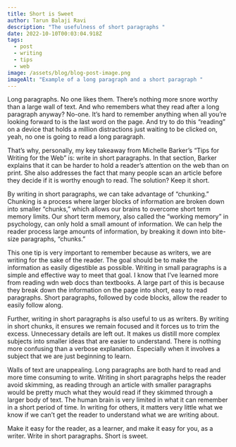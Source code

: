 ```yaml
---
title: Short is Sweet
author: Tarun Balaji Ravi
description: "The usefulness of short paragraphs "
date: 2022-10-10T00:03:04.918Z
tags:
  - post
  - writing
  - tips
  - web
image: /assets/blog/blog-post-image.png
imageAlt: "Example of a long paragraph and a short paragraph "
---
```

Long paragraphs. No one likes them. There’s nothing more snore worthy than a large wall of text. And who remembers what they read after a long paragraph anyway? No-one. It’s hard to remember anything when all you’re looking forward to is the last word on the page. And try to do this “reading” on a device that holds a million distractions just waiting to be clicked on, yeah, no one is going to read a long paragraph. 

That’s why, personally, my key takeaway from Michelle Barker’s “Tips for Writing for the Web” is: write in short paragraphs. In that section, Barker explains that it can be harder to hold a reader’s attention on the web than on print. She also addresses the fact that many people scan an article before they decide if it is worthy enough to read. The solution? Keep it short.

By writing in short paragraphs, we can take advantage of “chunking.” Chunking is a process where larger blocks of information are broken down into smaller “chunks,” which allows our brains to overcome short term memory limits. Our short term memory, also called the “working memory” in psychology, can only hold a small amount of information. We can help the reader process large amounts of information, by breaking it down into bite-size paragraphs, “chunks.” 

This one tip is very important to remember because as writers, we are writing for the sake of the reader. The goal should be to make the information as easily digestible as possible. Writing in small paragraphs is a simple and effective way to meet that goal. I know that I’ve learned more from reading wdn web docs than textbooks. A large part of this is because they break down the information on the page into short, easy to read paragraphs. Short paragraphs, followed by code blocks, allow the reader to easily follow along.

Further, writing in short paragraphs is also useful to us as writers. By writing in short chunks, it ensures we remain focused and it forces us to trim the excess. Unnecessary details are left out. It makes us distill more complex subjects into smaller ideas that are easier to understand. There is nothing more confusing than a verbose explanation. Especially when it involves a subject that we are just beginning to learn. 

Walls of text are unappealing. Long paragraphs are both hard to read and more time consuming to write. Writing in short paragraphs helps the reader avoid skimming, as reading through an article with smaller paragraphs would be pretty much what they would read if they skimmed through a larger body of text. The human brain is very limited in what it can remember in a short period of time. In writing for others, it matters very little what we know if we can’t get the reader to understand what we are writing about. 

Make it easy for the reader, as a learner, and make it easy for you, as a writer. Write in short paragraphs. Short is sweet.